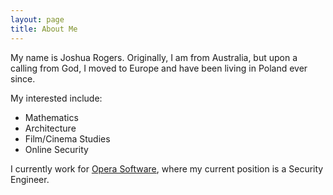 ```yaml
---
layout: page
title: About Me
---
```


My name is Joshua Rogers. Originally, I am from Australia, but upon a calling from God, I moved to Europe and have been living in Poland ever since.

My interested include:
- Mathematics
- Architecture
- Film/Cinema Studies
- Online Security

I currently work for [Opera Software](https://opera.com), where my current position is a Security Engineer.

